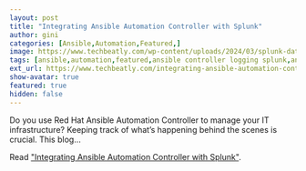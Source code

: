 ```yaml
---
layout: post
title: "Integrating Ansible Automation Controller with Splunk"
author: gini
categories: [Ansible,Automation,Featured,]
image: https://www.techbeatly.com/wp-content/uploads/2024/03/splunk-data-input-1024x498.png
tags: [ansible,automation,featured,ansible controller logging splunk,ansible log in splunk,logging and aggregation,splunk for ansible log,]
ext_url: https://www.techbeatly.com/integrating-ansible-automation-controller-with-splunk/
show-avatar: true
featured: true
hidden: false
---
```


Do you use Red Hat Ansible Automation Controller to manage your IT infrastructure? Keeping track of what’s happening behind the scenes is crucial. This blog...

Read ["Integrating Ansible Automation Controller with Splunk"](https://www.techbeatly.com/integrating-ansible-automation-controller-with-splunk/).
